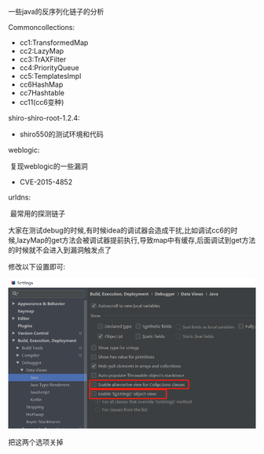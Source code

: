 一些java的反序列化链子的分析

Commoncollections:

- cc1:TransformedMap
- cc2:LazyMap
- cc3:TrAXFilter
- cc4:PriorityQueue
- cc5:TemplatesImpl
- cc6HashMap
- cc7Hashtable
- cc11(cc6变种)

shiro-shiro-root-1.2.4:

- shiro550的测试环境和代码

weblogic:

​	复现weblogic的一些漏洞

- CVE-2015-4852

urldns:

​	最常用的探测链子

大家在测试debug的时候,有时候idea的调试器会造成干扰,比如调试cc6的时候,lazyMap的get方法会被调试器提前执行,导致map中有缓存,后面调试到get方法的时候就不会进入到漏洞触发点了

修改以下设置即可:

![](https://github.com/v1f18/SerializerChain/blob/main/img/631355-20190429141045413-173558177.png)

把这两个选项关掉